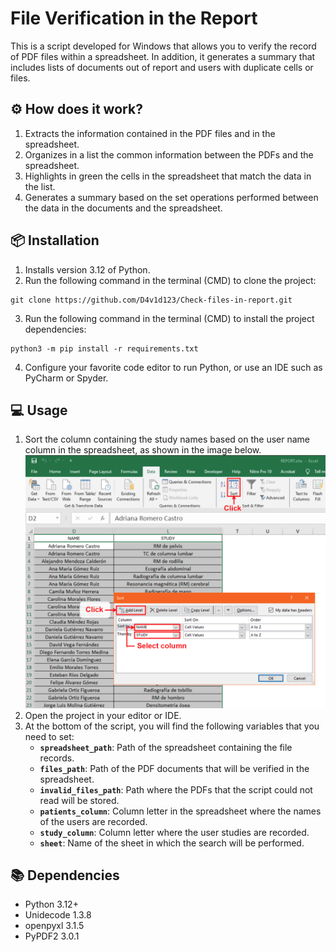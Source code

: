# File Verification in the Report
This is a script developed for Windows that allows you to verify the record of PDF files within a spreadsheet. In addition, it generates a summary that includes lists of documents out of report and users with duplicate cells or files.

## ⚙️ How does it work?
1. Extracts the information contained in the PDF files and in the spreadsheet.
2. Organizes in a list the common information between the PDFs and the spreadsheet.
3. Highlights in green the cells in the spreadsheet that match the data in the list.
4. Generates a summary based on the set operations performed between the data in the documents and the spreadsheet.

## 📦 Installation
1. Installs version 3.12 of Python.
2. Run the following command in the terminal (CMD) to clone the project:
~~~
git clone https://github.com/D4v1d123/Check-files-in-report.git
~~~
3. Run the following command in the terminal (CMD) to install the project dependencies:
~~~
python3 -m pip install -r requirements.txt
~~~
4. Configure your favorite code editor to run Python, or use an IDE such as PyCharm or Spyder.

## 💻 Usage
1. Sort the column containing the study names based on the user name column in the spreadsheet, as shown in the image below.
![sort spreadsheet](images/sort_spreadsheet.png)
2. Open the project in your editor or IDE.
3. At the bottom of the script, you will find the following variables that you need to set:
   - **`spreadsheet_path`**: Path of the spreadsheet containing the file records.
   - **`files_path`**: Path of the PDF documents that will be verified in the spreadsheet.
   - **`invalid_files_path`**: Path where the PDFs that the script could not read will be stored.
   - **`patients_column`**: Column letter in the spreadsheet where the names of the users are recorded.
   - **`study_column`**: Column letter where the user studies are recorded.
   - **`sheet`**: Name of the sheet in which the search will be performed.

## 📚 Dependencies
- Python 3.12+
- Unidecode 1.3.8
- openpyxl 3.1.5
- PyPDF2 3.0.1